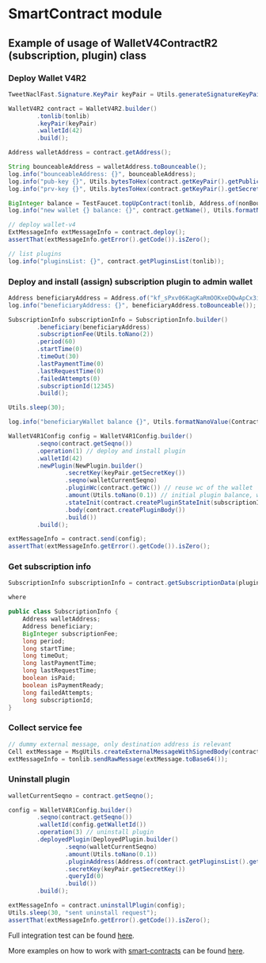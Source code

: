 # SmartContract module

## Example of usage of WalletV4ContractR2 (subscription, plugin) class

### Deploy Wallet V4R2

```java
TweetNaclFast.Signature.KeyPair keyPair = Utils.generateSignatureKeyPair();

WalletV4R2 contract = WalletV4R2.builder()
        .tonlib(tonlib)
        .keyPair(keyPair)
        .walletId(42)
        .build();

Address walletAddress = contract.getAddress();

String bounceableAddress = walletAddress.toBounceable();
log.info("bounceableAddress: {}", bounceableAddress);
log.info("pub-key {}", Utils.bytesToHex(contract.getKeyPair().getPublicKey()));
log.info("prv-key {}", Utils.bytesToHex(contract.getKeyPair().getSecretKey()));

BigInteger balance = TestFaucet.topUpContract(tonlib, Address.of(nonBounceableAddress), Utils.toNano(7));
log.info("new wallet {} balance: {}", contract.getName(), Utils.formatNanoValue(balance));

// deploy wallet-v4
ExtMessageInfo extMessageInfo = contract.deploy();
assertThat(extMessageInfo.getError().getCode()).isZero();

// list plugins
log.info("pluginsList: {}", contract.getPluginsList(tonlib));
```

### Deploy and install (assign) subscription plugin to admin wallet

```java
Address beneficiaryAddress = Address.of("kf_sPxv06KagKaRmOOKxeDQwApCx3i8IQOwv507XD51JOLka");
log.info("beneficiaryAddress: {}", beneficiaryAddress.toBounceable());

SubscriptionInfo subscriptionInfo = SubscriptionInfo.builder()
        .beneficiary(beneficiaryAddress)
        .subscriptionFee(Utils.toNano(2))
        .period(60)
        .startTime(0)
        .timeOut(30)
        .lastPaymentTime(0)
        .lastRequestTime(0)
        .failedAttempts(0)
        .subscriptionId(12345)
        .build();

Utils.sleep(30);

log.info("beneficiaryWallet balance {}", Utils.formatNanoValue(ContractUtils.getBalance(tonlib, beneficiaryAddress)));

WalletV4R1Config config = WalletV4R1Config.builder()
        .seqno(contract.getSeqno())
        .operation(1) // deploy and install plugin
        .walletId(42)
        .newPlugin(NewPlugin.builder()
                .secretKey(keyPair.getSecretKey())
                .seqno(walletCurrentSeqno)
                .pluginWc(contract.getWc()) // reuse wc of the wallet
                .amount(Utils.toNano(0.1)) // initial plugin balance, will be taken from wallet-v4
                .stateInit(contract.createPluginStateInit(subscriptionInfo))
                .body(contract.createPluginBody())
                .build())
        .build();

extMessageInfo = contract.send(config);
assertThat(extMessageInfo.getError().getCode()).isZero();
```

### Get subscription info

```java
SubscriptionInfo subscriptionInfo = contract.getSubscriptionData(pluginAddress);

where

public class SubscriptionInfo {
    Address walletAddress;
    Address beneficiary;
    BigInteger subscriptionFee;
    long period;
    long startTime;
    long timeOut;
    long lastPaymentTime;
    long lastRequestTime;
    boolean isPaid;
    boolean isPaymentReady;
    long failedAttempts;
    long subscriptionId;
}
```

### Collect service fee

```java
// dummy external message, only destination address is relevant
Cell extMessage = MsgUtils.createExternalMessageWithSignedBody(contract.getKeyPair(), pluginAddress, null, null).toCell();
extMessageInfo = tonlib.sendRawMessage(extMessage.toBase64());
```

### Uninstall plugin

```java
walletCurrentSeqno = contract.getSeqno();

config = WalletV4R1Config.builder()
        .seqno(contract.getSeqno())
        .walletId(config.getWalletId())
        .operation(3) // uninstall plugin
        .deployedPlugin(DeployedPlugin.builder()
                .seqno(walletCurrentSeqno)
                .amount(Utils.toNano(0.1))
                .pluginAddress(Address.of(contract.getPluginsList().get(0)))
                .secretKey(keyPair.getSecretKey())
                .queryId(0)
                .build())
        .build();

extMessageInfo = contract.uninstallPlugin(config);
Utils.sleep(30, "sent uninstall request");
assertThat(extMessageInfo.getError().getCode()).isZero();

```

Full integration test can be
found [here](../smartcontract/src/test/java/org/ton/java/smartcontract/integrationtests/TestWalletV4R2PluginsDeployTransfer.java).

More examples on how to work with [smart-contracts](../smartcontract/src/main/java/org/ton/java/smartcontract) can be
found [here](../smartcontract/src/test/java/org/ton/java/smartcontract).